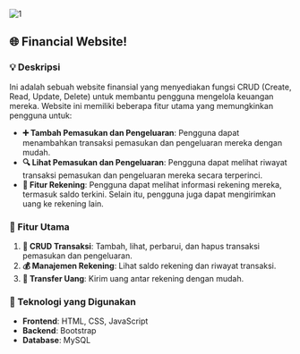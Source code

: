 ![1](https://github.com/Lippyy13/Financial-Website/assets/165007508/ed69a9ae-f51e-47aa-bd88-b3068467a9ba)
## 🌐 Financial Website!

### 💡 Deskripsi
Ini adalah sebuah website finansial yang menyediakan fungsi CRUD (Create, Read, Update, Delete) untuk membantu pengguna mengelola keuangan mereka. Website ini memiliki beberapa fitur utama yang memungkinkan pengguna untuk:

- **➕ Tambah Pemasukan dan Pengeluaran**: Pengguna dapat menambahkan transaksi pemasukan dan pengeluaran mereka dengan mudah.
- **🔍 Lihat Pemasukan dan Pengeluaran**: Pengguna dapat melihat riwayat transaksi pemasukan dan pengeluaran mereka secara terperinci.
- **🏦 Fitur Rekening**: Pengguna dapat melihat informasi rekening mereka, termasuk saldo terkini. Selain itu, pengguna juga dapat mengirimkan uang ke rekening lain.

### 🌟 Fitur Utama
1. **📝 CRUD Transaksi**: Tambah, lihat, perbarui, dan hapus transaksi pemasukan dan pengeluaran.
2. **💰 Manajemen Rekening**: Lihat saldo rekening dan riwayat transaksi.
3. **💸 Transfer Uang**: Kirim uang antar rekening dengan mudah.

### 🔧 Teknologi yang Digunakan
- **Frontend**: HTML, CSS, JavaScript
- **Backend**: Bootstrap
- **Database**: MySQL
